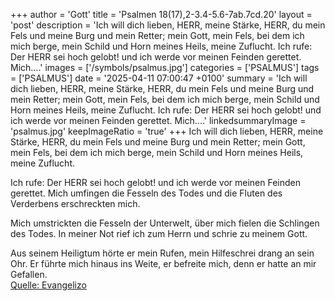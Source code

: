 +++
author = 'Gott'
title = 'Psalmen 18(17),2-3.4-5.6-7ab.7cd.20'
layout = 'post'
description = 'Ich will dich lieben, HERR, meine Stärke, HERR, du mein Fels und meine Burg und mein Retter;  mein Gott, mein Fels, bei dem ich mich berge,  mein Schild und Horn meines Heils, meine Zuflucht.  Ich rufe: Der HERR sei hoch gelobt!  und ich werde vor meinen Feinden gerettet. Mich....'
images = ['/symbols/psalmus.jpg']
categories = ['PSALMUS']
tags = ['PSALMUS']
date = '2025-04-11 07:00:47 +0100'
summary = 'Ich will dich lieben, HERR, meine Stärke, HERR, du mein Fels und meine Burg und mein Retter;  mein Gott, mein Fels, bei dem ich mich berge,  mein Schild und Horn meines Heils, meine Zuflucht.  Ich rufe: Der HERR sei hoch gelobt!  und ich werde vor meinen Feinden gerettet. Mich....'
linkedsummaryImage = 'psalmus.jpg'
keepImageRatio = 'true'
+++
Ich will dich lieben, HERR, meine Stärke,
HERR, du mein Fels und meine Burg und mein Retter; 
mein Gott, mein Fels, bei dem ich mich berge, 
mein Schild und Horn meines Heils, meine Zuflucht.

Ich rufe: Der HERR sei hoch gelobt! 
und ich werde vor meinen Feinden gerettet.
Mich umfingen die Fesseln des Todes 
und die Fluten des Verderbens erschreckten mich.<!--more-->

Mich umstrickten die Fesseln der Unterwelt, 
über mich fielen die Schlingen des Todes.
In meiner Not rief ich zum Herrn
und schrie zu meinem Gott.

Aus seinem Heiligtum hörte er mein Rufen,
mein Hilfeschrei drang an sein Ohr.
Er führte mich hinaus ins Weite, 
er befreite mich, denn er hatte an mir Gefallen.<br> [Quelle: Evangelizo](https://evangeliumtagfuertag.org/DE/gospel)